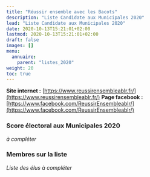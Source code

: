 ```yaml
---
title: "Réussir ensemble avec les Bacots"
description: "Liste Candidate aux Municipales 2020"
lead: "Liste Candidate aux Municipales 2020"
date: 2020-10-13T15:21:01+02:00
lastmod: 2020-10-13T15:21:01+02:00
draft: false
images: []
menu:
  annuaire:
    parent: "listes_2020"
weight: 20
toc: true
---
```


**Site internet :** [https://www.reussirensembleablr.fr/](https://www.reussirensembleablr.fr/) 
**Page facebook :** [https://www.facebook.com/ReussirEnsembleablr/](https://www.facebook.com/ReussirEnsembleablr/)

### Score électoral aux Municipales 2020
*à compléter*

### Membres sur la liste
*Liste des élus à compléter*

